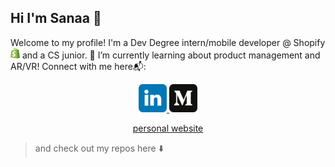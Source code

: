 ## Hi I'm Sanaa 👋

Welcome to my profile! I'm a Dev Degree intern/mobile developer @ Shopify <img width="15px" src="https://github.com/sanaasy/sanaasy/blob/master/images/shopify.svg" /> and a CS junior. 🌱 I’m currently learning about product management and AR/VR! Connect with me here:mailbox_with_mail:: 

<p align="center">
  <a href="https://www.linkedin.com/in/sanaasy/">
    <img width="45px" src="https://raw.githubusercontent.com/edent/SuperTinyIcons/099dc12b59179d07d534069bc8551718f786d91a/images/svg/linkedin.svg" />
  </a>
  <a href="https://medium.com/@sanaasyed">
    <img width="45px" src="https://raw.githubusercontent.com/edent/SuperTinyIcons/099dc12b59179d07d534069bc8551718f786d91a/images/svg/medium.svg" />
  </a>
</p>

<p align="center">
  <a href="https://sanaasy.web.app/">
      personal website
  </a>
</p>

> and check out my repos here :arrow_down:

<!--
**sanaasy/sanaasy** is a ✨ _special_ ✨ repository because its `README.md` (this file) appears on your GitHub profile.

Here are some ideas to get you started:

- 🔭 I’m currently working on ...
- 🌱 I’m currently learning ...
- 👯 I’m looking to collaborate on ...
- 🤔 I’m looking for help with ...
- 💬 Ask me about ...
- 📫 How to reach me: ...
- 😄 Pronouns: ...
- ⚡ Fun fact: ...
-->
